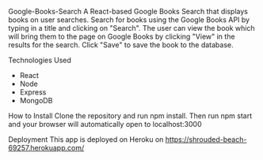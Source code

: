Google-Books-Search
A React-based Google Books Search that displays books on user searches. Search for books using the Google Books API by typing in a title and clicking on "Search". The user can view the book which will bring them to the page on Google Books by clicking "View" in the results for the search. Click "Save" to save the book to the database.

Technologies Used
- React
- Node
- Express
- MongoDB

How to Install
Clone the repository and run npm install. Then run npm start and your browser will automatically open to localhost:3000

Deployment
This app is deployed on Heroku on https://shrouded-beach-69257.herokuapp.com/